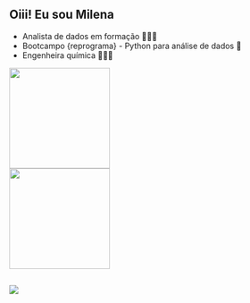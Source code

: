 ## Oiii! Eu sou Milena

 - Analista de dados em formação 👩🏾‍💻
 - Bootcampo {reprograma} - Python para análise de dados 💜
 - Engenheira química 👨🏾‍🔬


<div>
  <a href="https://github.com/milenadamata">
  <img height="180em" src="https://github-readme-stats.vercel.app/api?username=milenadamata&show_icons=true&theme=dracula&include_all_commits=true&count_private=true"/>
</div>
  
<div>
   <img height="180em" src="https://github-readme-stats.vercel.app/api/top-langs/?username=milenadamata&layout=compact&langs_count=7&theme=dracula"/>
</div>

   ##
   
<div> 
 <a href="https://www.linkedin.com/in/milenadamata" target="_blank"><img src="https://img.shields.io/badge/-LinkedIn-%230077B5?style=for-the-badge&logo=linkedin&logoColor=white" target="_blank"></a> 
</div>
 

